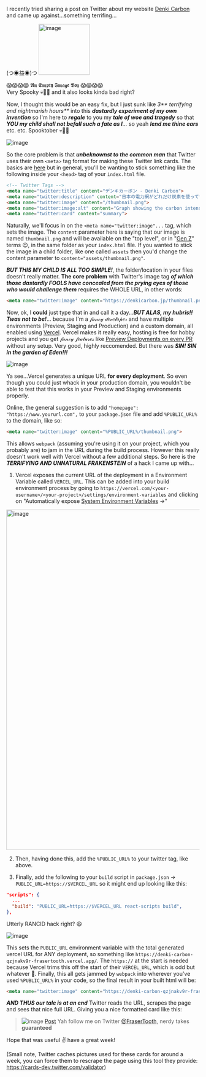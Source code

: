 I recently tried sharing a post on Twitter about my website [Denki Carbon](https://denkicarbon.jp) and came up against...something terrifing...

(つ◉益◉)つ <img width="133" alt="image" src="https://user-images.githubusercontent.com/25011388/134919705-19cb5518-009f-4bbf-bcff-a4e2dea17111.png">

😱😱😱😱 𝕬𝖓 𝕰𝖒𝖕𝖙𝖞 𝕴𝖒𝖆𝖌𝖊 𝕭𝖔𝖝 😱😱😱😱  
Very Spooky 💀🎃👻 and it also looks kinda bad right?  

Now, I thought this would be an easy fix, but I just sunk like _3** terrifying and nightmarish hours**_ into this _**dastardly experiment of my own invention**_ so I'm here to _**regale**_ to you my _**tale of woe and tragedy**_ so that _**YOU my child shall not befall such a fate as I**..._ so yeah _**lend me thine ears**_ etc. etc. Spooktober 💀🎃👻

![image](https://media.giphy.com/media/3ornjMatsZL3hRYltm/giphy.gif?cid=ecf05e47jw9i9uqooc8nuo4agbl5pdcj0ay3lo1qf3pbha95&rid=giphy.gif&ct=g)

So the core problem is that _**unbeknownst to the common man**_ that Twitter uses their own `<meta>` tag format for making these Twitter link cards. The basics are [here](https://developer.twitter.com/en/docs/twitter-for-websites/cards/guides/getting-started) but in general, you'll be wanting to stick something like the following inside your `<head>` tag of your `index.html` file.

```html
<!-- Twitter Tags -->
<meta name="twitter:title" content="デンキカーボン - Denki Carbon">
<meta name="twitter:description" content="日本の電力網がどれだけ炭素を使っているかを見ることができます。 See how much carbon the Japanese Electrical Grid is using.">
<meta name="twitter:image" content="/thumbnail.png">
<meta name="twitter:image:alt" content="Graph showing the carbon intensity of Japan">
<meta name="twitter:card" content="summary">
```

Naturally, we'll focus in on the `<meta name="twitter:image"...` tag, which sets the image. The `content` parameter here is saying that our image is named `thumbnail.png` and will be available on the "top level", or in "[Gen Z](https://www.theverge.com/22684730/students-file-folder-directory-structure-education-gen-z)" terms 😉, in the same folder as your `index.html` file. If you wanted to stick the image in a child folder, like one called `assets` then you'd change the content parameter to `content="assets/thumbnail.png"`.

_**BUT THIS MY CHILD IS ALL TOO SIMPLE!**_, the folder/location in your files doesn't really matter. **The core problem** with Twitter's image tag _**of which those dastardly FOOLS have concealed from the prying eyes of those who would challenge them**_ requires the WHOLE URL, in other words:

```html
<meta name="twitter:image" content="https://denkicarbon.jp/thumbnail.png">
```

Now, ok, I **could** just type that in and call it a day..._**BUT ALAS, my hubris!! Twas not to be!**_... because I'm a 𝒻𝒶𝓃𝒸𝓎 𝒹𝑒𝓋𝑒𝓁𝑜𝓅𝑒𝓇 and have multiple environments (Preview, Staging and Production) and a custom domain, all enabled using [Vercel](https://vercel.com/). Vercel makes it really easy, hosting is free for hobby projects and you get 𝒻𝒶𝓃𝒸𝓎 𝒻𝑒𝒶𝓉𝓊𝓇𝑒𝓈 like [Preview Deployments on every PR](https://vercel.com/docs/concepts/deployments/environments) without any setup. Very good, highly reccomended. But there was _**SIN! SIN in the garden of Eden!!!**_

![image](https://media.giphy.com/media/fnJQKWKn29NUGanUiA/giphy.gif?cid=ecf05e4767df5j77jig48e93rpv1pgko26q7smlvxwp8plsl&rid=giphy.gif&ct=g)

Ya see...Vercel generates a unique URL **for every deployment**. So even though you could just whack in your production domain, you wouldn't be able to test that this works in your Preview and Staging environments properly.

Online, the general suggestion is to add `"homepage": "https://www.yoururl.com",` to your `package.json` file and add `%PUBLIC_URL%` to the domain, like so:

```html
<meta name="twitter:image" content="%PUBLIC_URL%/thumbnail.png">
```

This allows `webpack` (assuming you're using it on your project, which you probably are) to jam in the URL during the build process. However this really doesn't work well with Vercel without a few additional steps. So here is the _**TERRIFYING AND UNNATURAL FRAKENSTEIN**_ of a hack I came up with...

1. Vercel exposes the current URL of the deployment in a Environment Variable called `VERCEL_URL`. This can be added into your build environment process by going to `https://vercel.com/<your-username>/<your-project>/settings/environment-variables` and clicking on "Automatically expose [System Environment Variables](https://vercel.com/docs/concepts/projects/environment-variables#system-environment-variables) →"

<img width="888" alt="image" src="https://user-images.githubusercontent.com/25011388/134925897-06789a13-2401-4c40-be2d-a4a99d5519d4.png">

2. Then, having done this, add the `%PUBLIC_URL%` to your twitter tag, like above.

3. Finally, add the following to your `build` script in `package.json` -> `PUBLIC_URL=https://$VERCEL_URL` so it might end up looking like this:

```json
"scripts": {
  ...
  "build": "PUBLIC_URL=https://$VERCEL_URL react-scripts build",
},
```

Utterly RANCID hack right? 😆 

![image](https://media.giphy.com/media/J2gHlRQQvFamqOWlJF/giphy-downsized-large.gif?cid=ecf05e47sy3lvpaqys9cl2w510czt0lkzov7cta941a7txko&rid=giphy-downsized-large.gif&ct=g)

This sets the `PUBLIC_URL` environment variable with the total generated vercel URL for ANY deployment, so something like `https://denki-carbon-qzjnakv9r-frasertooth.vercel.app/`. The `https://` at the start is needed because Vercel trims this off the start of their `VERCEL_URL`, which is odd but whatever 🤷. Finally, this all gets jammed by `webpack` into wherever you've used `%PUBLIC_URL%` in your code, so the final result in your built html will be:

```html
<meta name="twitter:image" content="https://denki-carbon-qzjnakv9r-frasertooth.vercel.app/thumbnail.png">
```

_**AND THUS our tale is at an end**_ Twitter reads the URL, scrapes the page and sees that nice full URL. Giving you a nice formatted card like this:
> ![image](https://user-images.githubusercontent.com/25011388/134927322-b3f90371-1475-453e-a599-3f72b70dc1b8.png)
> [Post](https://twitter.com/FraserTooth/status/1442322181275353091) Yah follow me on Twitter [@FraserTooth](https://twitter.com/FraserTooth), nerdy takes **guaranteed**

Hope that was useful ✌️ have a great week!

(Small note, Twitter caches pictures used for these cards for around a week, you can force them to rescrape the page using this tool they provide: https://cards-dev.twitter.com/validator)
